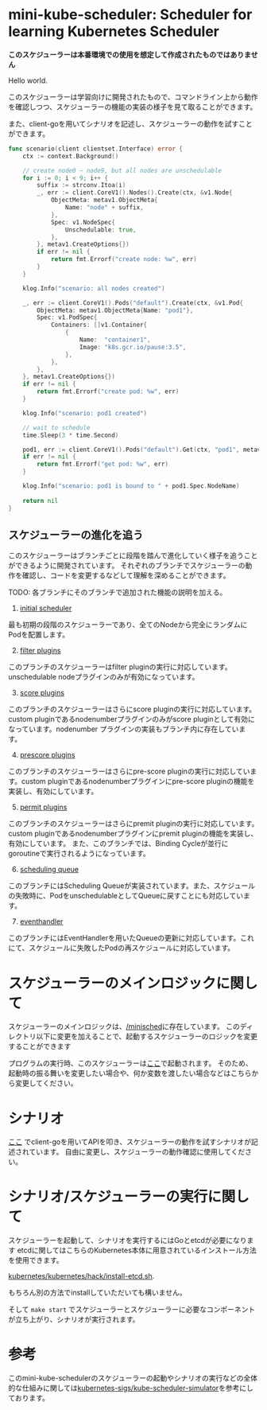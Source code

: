 # mini-kube-scheduler: Scheduler for learning Kubernetes Scheduler

**このスケジューラーは本番環境での使用を想定して作成されたものではありません**

Hello world.

このスケジューラーは学習向けに開発されたもので、コマンドライン上から動作を確認しつつ、スケジューラーの機能の実装の様子を見て取ることができます。

また、client-goを用いてシナリオを記述し、スケジューラーの動作を試すことができます。

```go
func scenario(client clientset.Interface) error {
	ctx := context.Background()

	// create node0 ~ node9, but all nodes are unschedulable
	for i := 0; i < 9; i++ {
		suffix := strconv.Itoa(i)
		_, err := client.CoreV1().Nodes().Create(ctx, &v1.Node{
			ObjectMeta: metav1.ObjectMeta{
				Name: "node" + suffix,
			},
			Spec: v1.NodeSpec{
				Unschedulable: true,
			},
		}, metav1.CreateOptions{})
		if err != nil {
			return fmt.Errorf("create node: %w", err)
		}
	}

	klog.Info("scenario: all nodes created")

	_, err := client.CoreV1().Pods("default").Create(ctx, &v1.Pod{
		ObjectMeta: metav1.ObjectMeta{Name: "pod1"},
		Spec: v1.PodSpec{
			Containers: []v1.Container{
				{
					Name:  "container1",
					Image: "k8s.gcr.io/pause:3.5",
				},
			},
		},
	}, metav1.CreateOptions{})
	if err != nil {
		return fmt.Errorf("create pod: %w", err)
	}

	klog.Info("scenario: pod1 created")

	// wait to schedule
	time.Sleep(3 * time.Second)

	pod1, err := client.CoreV1().Pods("default").Get(ctx, "pod1", metav1.GetOptions{})
	if err != nil {
		return fmt.Errorf("get pod: %w", err)
	}

    klog.Info("scenario: pod1 is bound to " + pod1.Spec.NodeName)
	
	return nil
}
```

## スケジューラーの進化を追う

このスケジューラーはブランチごとに段階を踏んで進化していく様子を追うことができるように開発されています。
それぞれのブランチでスケジューラーの動作を確認し、コードを変更するなどして理解を深めることができます。

TODO: 各ブランチにそのブランチで追加された機能の説明を加える。

1. [initial scheduler](https://github.com/sanposhiho/mini-kube-scheduler/tree/initial-random-scheduler)

最も初期の段階のスケジューラーであり、全てのNodeから完全にランダムにPodを配置します。

2. [filter plugins](https://github.com/sanposhiho/mini-kube-scheduler/tree/filter-plugin)

このブランチのスケジューラーはfilter pluginの実行に対応しています。unschedulable nodeプラグインのみが有効になっています。

3. [score plugins](https://github.com/sanposhiho/mini-kube-scheduler/tree/score-plugin)

このブランチのスケジューラーはさらにscore pluginの実行に対応しています。custom pluginであるnodenumberプラグインのみがscore pluginとして有効になっています。nodenumber プラグインの実装もブランチ内に存在しています。

4. [prescore plugins](https://github.com/sanposhiho/mini-kube-scheduler/tree/prescore-plugin)

このブランチのスケジューラーはさらにpre-score pluginの実行に対応しています。custom pluginであるnodenumberプラグインにpre-score pluginの機能を実装し、有効にしています。

5. [permit plugins](https://github.com/sanposhiho/mini-kube-scheduler/tree/permit-plugin)

このブランチのスケジューラーはさらにpremit pluginの実行に対応しています。custom pluginであるnodenumberプラグインにpremit pluginの機能を実装し、有効にしています。
また、このブランチでは、Binding Cycleが並行にgoroutineで実行されるようになっています。

6. [scheduling queue](https://github.com/sanposhiho/mini-kube-scheduler/tree/scheduling-queue)

このブランチにはScheduling Queueが実装されています。また、スケジュールの失敗時に、PodをunschedulableとしてQueueに戻すことにも対応しています。

7. [eventhandler](https://github.com/sanposhiho/mini-kube-scheduler/tree/event-handler)

このブランチにはEventHandlerを用いたQueueの更新に対応しています。これにて、スケジュールに失敗したPodの再スケジュールに対応しています。


# スケジューラーのメインロジックに関して

スケジューラーのメインロジックは、[/minisched](./minisched)に存在しています。
このディレクトリ以下に変更を加えることで、起動するスケジューラーのロジックを変更することができます

プログラムの実行時、このスケジューラーは[ここ](/scheduler/scheduler.go#L50-L80)で起動されます。
そのため、起動時の振る舞いを変更したい場合や、何か変数を渡したい場合などはこちらから変更してください。

# シナリオ

[ここ](/sched.go#L70) でclient-goを用いてAPIを叩き、スケジューラーの動作を試すシナリオが記述されています。
自由に変更し、スケジューラーの動作確認に使用してください。

# シナリオ/スケジューラーの実行に関して

スケジューラーを起動して、シナリオを実行するにはGoとetcdが必要になります
etcdに関してはこちらのKubernetes本体に用意されているインストール方法を使用できます。

[kubernetes/kubernetes/hack/install-etcd.sh](https://github.com/kubernetes/kubernetes/blob/master/hack/install-etcd.sh).

もちろん別の方法でinstallしていただいても構いません。

そして `make start` でスケジューラーとスケジューラーに必要なコンポーネントが立ち上がり、シナリオが実行されます。

# 参考

このmini-kube-schedulerのスケジューラーの起動やシナリオの実行などの全体的な仕組みに関しては[kubernetes-sigs/kube-scheduler-simulator](https://github.com/kubernetes-sigs/kube-scheduler-simulator)を参考にしております。
